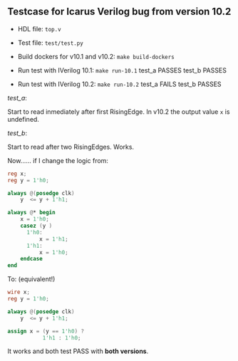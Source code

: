 
## Testcase for Icarus Verilog bug from version 10.2

* HDL file: `top.v`

* Test file: `test/test.py`

* Build dockers for v10.1 and v10.2: `make build-dockers`

* Run test with IVerilog 10.1: `make run-10.1`
    test_a PASSES
    test_b PASSES

* Run test with IVerilog 10.2: `make run-10.2`
    test_a FAILS
    test_b PASSES


*test_a*:

Start to read inmediately after first RisingEdge. In v10.2 the output value `x` is undefined.


*test_b*:

Start to read after two RisingEdges. Works.


Now...... if I change the logic from:
```verilog
reg x;
reg y = 1'h0;

always @(posedge clk)
    y  <= y + 1'h1;

always @* begin
    x = 1'h0;
    casez (y )
      1'h0:
          x = 1'h1;
      1'h1:
          x = 1'h0;
    endcase
end
```

To: (equivalent!)
```verilog
wire x;
reg y = 1'h0;

always @(posedge clk)
    y  <= y + 1'h1;

assign x = (y == 1'h0) ?
           1'h1 : 1'h0;
```

It works and both test PASS with **both versions**.
